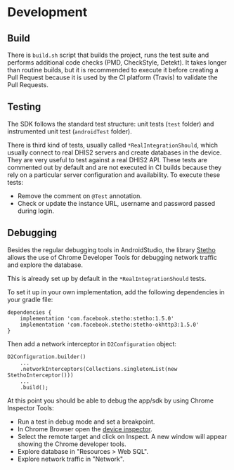 # Development

<!--DHIS2-SECTION-ID:development-->

## Build

There is `build.sh` script that builds the project, runs the test suite and performs additional code checks (PMD, CheckStyle, Detekt). It takes longer than routine builds, but it is recommended to execute it before creating a Pull Request because it is used by the CI platform (Travis) to validate the Pull Requests.

## Testing

The SDK follows the standard test structure: unit tests (`test` folder) and instrumented unit test (`androidTest` folder).

There is third kind of tests, usually called `*RealIntegrationShould`, which usually connect to real DHIS2 servers and create databases in the device. They are very useful to test against a real DHIS2 API. These tests are commented out by default and are not executed in CI builds because they rely on a particular server configuration and availability. To execute these tests:

- Remove the comment on `@Test` annotation.
- Check or update the instance URL, username and password passed during login.

## Debugging

Besides the regular debugging tools in AndroidStudio, the library [Stetho](http://facebook.github.io/stetho/) allows the use of Chrome Developer Tools for debugging network traffic and explore the database.

This is already set up by default in the `*RealIntegrationShould` tests.

To set it up in your own implementation, add the following dependencies in your gradle file:

```
dependencies {
    implementation 'com.facebook.stetho:stetho:1.5.0'
    implementation 'com.facebook.stetho:stetho-okhttp3:1.5.0'
}
```

Then add a network interceptor in `D2Configuration` object:

```
D2Configuration.builder()
    ...
    .networkInterceptors(Collections.singletonList(new StethoInterceptor()))
    ...
    .build();
```

At this point you should be able to debug the app/sdk by using Chrome Inspector Tools:

- Run a test in debug mode and set a breakpoint.
- In Chrome Browser open the [device inspector](chrome://inspect/devices#devices).
- Select the remote target and click on Inspect. A new window will appear showing the Chrome developer tools.
- Explore database in "Resources > Web SQL".
- Explore network traffic in "Network".
